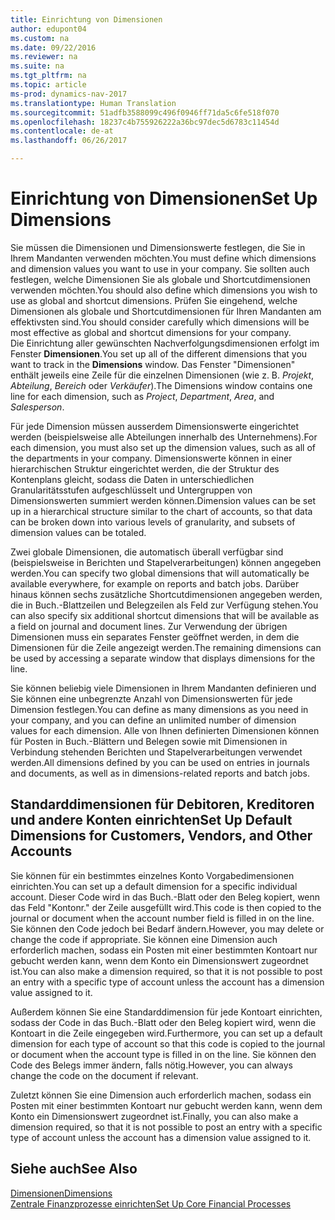 ```yaml
---
title: Einrichtung von Dimensionen
author: edupont04
ms.custom: na
ms.date: 09/22/2016
ms.reviewer: na
ms.suite: na
ms.tgt_pltfrm: na
ms.topic: article
ms-prod: dynamics-nav-2017
ms.translationtype: Human Translation
ms.sourcegitcommit: 51adfb3588099c496f0946ff71da5c6fe518f070
ms.openlocfilehash: 18237c4b755926222a36bc97dec5d6783c11454d
ms.contentlocale: de-at
ms.lasthandoff: 06/26/2017

---
```


# <a name="set-up-dimensions"></a><span data-ttu-id="a9883-102">Einrichtung von Dimensionen</span><span class="sxs-lookup"><span data-stu-id="a9883-102">Set Up Dimensions</span></span>
<span data-ttu-id="a9883-103">Sie müssen die Dimensionen und Dimensionswerte festlegen, die Sie in Ihrem Mandanten verwenden möchten.</span><span class="sxs-lookup"><span data-stu-id="a9883-103">You must define which dimensions and dimension values you want to use in your company.</span></span> <span data-ttu-id="a9883-104">Sie sollten auch festlegen, welche Dimensionen Sie als globale und Shortcutdimensionen verwenden möchten.</span><span class="sxs-lookup"><span data-stu-id="a9883-104">You should also define which dimensions you wish to use as global and shortcut dimensions.</span></span> <span data-ttu-id="a9883-105">Prüfen Sie eingehend, welche Dimensionen als globale und Shortcutdimensionen für Ihren Mandanten am effektivsten sind.</span><span class="sxs-lookup"><span data-stu-id="a9883-105">You should consider carefully which dimensions will be most effective as global and shortcut dimensions for your company.</span></span>  
<span data-ttu-id="a9883-106">Die Einrichtung aller gewünschten Nachverfolgungsdimensionen erfolgt im Fenster **Dimensionen**.</span><span class="sxs-lookup"><span data-stu-id="a9883-106">You set up all of the different dimensions that you want to track in the **Dimensions** window.</span></span> <span data-ttu-id="a9883-107">Das Fenster "Dimensionen" enthält jeweils eine Zeile für die einzelnen Dimensionen (wie z. B. *Projekt*, *Abteilung*, *Bereich* oder *Verkäufer*).</span><span class="sxs-lookup"><span data-stu-id="a9883-107">The Dimensions window contains one line for each dimension, such as *Project*, *Department*, *Area*, and *Salesperson*.</span></span>  

<span data-ttu-id="a9883-108">Für jede Dimension müssen ausserdem Dimensionswerte eingerichtet werden (beispielsweise alle Abteilungen innerhalb des Unternehmens).</span><span class="sxs-lookup"><span data-stu-id="a9883-108">For each dimension, you must also set up the dimension values, such as all of the departments in your company.</span></span> <span data-ttu-id="a9883-109">Dimensionswerte können in einer hierarchischen Struktur eingerichtet werden, die der Struktur des Kontenplans gleicht, sodass die Daten in unterschiedlichen Granularitätsstufen aufgeschlüsselt und Untergruppen von Dimensionswerten summiert werden können.</span><span class="sxs-lookup"><span data-stu-id="a9883-109">Dimension values can be set up in a hierarchical structure similar to the chart of accounts, so that data can be broken down into various levels of granularity, and subsets of dimension values can be totaled.</span></span>  

<span data-ttu-id="a9883-110">Zwei globale Dimensionen, die automatisch überall verfügbar sind (beispielsweise in Berichten und Stapelverarbeitungen) können angegeben werden.</span><span class="sxs-lookup"><span data-stu-id="a9883-110">You can specify two global dimensions that will automatically be available everywhere, for example on reports and batch jobs.</span></span> <span data-ttu-id="a9883-111">Darüber hinaus können sechs zusätzliche Shortcutdimensionen angegeben werden, die in Buch.-Blattzeilen und Belegzeilen als Feld zur Verfügung stehen.</span><span class="sxs-lookup"><span data-stu-id="a9883-111">You can also specify six additional shortcut dimensions that will be available as a field on journal and document lines.</span></span> <span data-ttu-id="a9883-112">Zur Verwendung der übrigen Dimensionen muss ein separates Fenster geöffnet werden, in dem die Dimensionen für die Zeile angezeigt werden.</span><span class="sxs-lookup"><span data-stu-id="a9883-112">The remaining dimensions can be used by accessing a separate window that displays dimensions for the line.</span></span>  

<span data-ttu-id="a9883-113">Sie können beliebig viele Dimensionen in Ihrem Mandanten definieren und Sie können eine unbegrenzte Anzahl von Dimensionswerten für jede Dimension festlegen.</span><span class="sxs-lookup"><span data-stu-id="a9883-113">You can define as many dimensions as you need in your company, and you can define an unlimited number of dimension values for each dimension.</span></span> <span data-ttu-id="a9883-114">Alle von Ihnen definierten Dimensionen können für Posten in Buch.-Blättern und Belegen sowie mit Dimensionen in Verbindung stehenden Berichten und Stapelverarbeitungen verwendet werden.</span><span class="sxs-lookup"><span data-stu-id="a9883-114">All dimensions defined by you can be used on entries in journals and documents, as well as in dimensions-related reports and batch jobs.</span></span>  

## <a name="set-up-default-dimensions-for-customers-vendors-and-other-accounts"></a><span data-ttu-id="a9883-115">Standarddimensionen für Debitoren, Kreditoren und andere Konten einrichten</span><span class="sxs-lookup"><span data-stu-id="a9883-115">Set Up Default Dimensions for Customers, Vendors, and Other Accounts</span></span>
<span data-ttu-id="a9883-116">Sie können für ein bestimmtes einzelnes Konto Vorgabedimensionen einrichten.</span><span class="sxs-lookup"><span data-stu-id="a9883-116">You can set up a default dimension for a specific individual account.</span></span> <span data-ttu-id="a9883-117">Dieser Code wird in das Buch.-Blatt oder den Beleg kopiert, wenn das Feld "Kontonr." der Zeile ausgefüllt wird.</span><span class="sxs-lookup"><span data-stu-id="a9883-117">This code is then copied to the journal or document when the account number field is filled in on the line.</span></span> <span data-ttu-id="a9883-118">Sie können den Code jedoch bei Bedarf ändern.</span><span class="sxs-lookup"><span data-stu-id="a9883-118">However, you may delete or change the code if appropriate.</span></span> <span data-ttu-id="a9883-119">Sie können eine Dimension auch erforderlich machen, sodass ein Posten mit einer bestimmten Kontoart nur gebucht werden kann, wenn dem Konto ein Dimensionswert zugeordnet ist.</span><span class="sxs-lookup"><span data-stu-id="a9883-119">You can also make a dimension required, so that it is not possible to post an entry with a specific type of account unless the account has a dimension value assigned to it.</span></span>  

<span data-ttu-id="a9883-120">Außerdem können Sie eine Standarddimension für jede Kontoart einrichten, sodass der Code in das Buch.-Blatt oder den Beleg kopiert wird, wenn die Kontoart in die Zeile eingegeben wird.</span><span class="sxs-lookup"><span data-stu-id="a9883-120">Furthermore, you can set up a default dimension for each type of account so that this code is copied to the journal or document when the account type is filled in on the line.</span></span> <span data-ttu-id="a9883-121">Sie können den Code des Belegs immer ändern, falls nötig.</span><span class="sxs-lookup"><span data-stu-id="a9883-121">However, you can always change the code on the document if relevant.</span></span>  

<span data-ttu-id="a9883-122">Zuletzt können Sie eine Dimension auch erforderlich machen, sodass ein Posten mit einer bestimmten Kontoart nur gebucht werden kann, wenn dem Konto ein Dimensionswert zugeordnet ist.</span><span class="sxs-lookup"><span data-stu-id="a9883-122">Finally, you can also make a dimension required, so that it is not possible to post an entry with a specific type of account unless the account has a dimension value assigned to it.</span></span>

## <a name="see-also"></a><span data-ttu-id="a9883-123">Siehe auch</span><span class="sxs-lookup"><span data-stu-id="a9883-123">See Also</span></span>
[<span data-ttu-id="a9883-124">Dimensionen</span><span class="sxs-lookup"><span data-stu-id="a9883-124">Dimensions</span></span>](finance-setup-dimensions.md)  
[<span data-ttu-id="a9883-125">Zentrale Finanzprozesse einrichten</span><span class="sxs-lookup"><span data-stu-id="a9883-125">Set Up Core Financial Processes</span></span>](finance-setup-setup-finance-setup.md)

